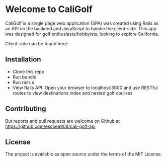 # Welcome to CaliGolf

CaliGolf is a single page web application (SPA) was created using Rails as an API on the backend and JavaScript to handle the client-side. This app was designed for golf enthusiasts/hobbyists, looking to explore California. 

Client-side can be found here:

## Installation
* Clone this repo
* Run bundle
* Run rails s
* View Rails API: Open your browser to localhost:3000 and use RESTful routes to view destinations index and nested golf courses

## Contributing
But reports and pull requests are welcome on Github at https://github.com/essbee808/cali-golf-api

## License
The project is available as open source under the terms of the MIT License.
